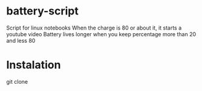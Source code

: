 # battery-script
Script for linux notebooks
When the charge is 80 or about it, it starts a youtube video 
Battery lives longer when you keep percentage more than 20 and less 80

# Instalation
git clone
